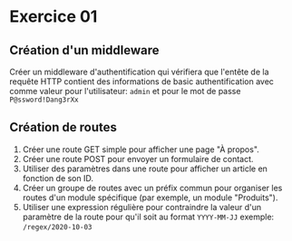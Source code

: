 # Exercice 01

## Création d'un middleware

Créer un middleware d'authentification qui vérifiera que l'entête de la requête HTTP contient des informations de basic authentification avec comme valeur pour l'utilisateur: `admin` et pour le mot de passe `P@ssword!Dang3rXx`

## Création de routes

1. Créer une route GET simple pour afficher une page "À propos".
2. Créer une route POST pour envoyer un formulaire de contact.
3. Utiliser des paramètres dans une route pour afficher un article en fonction de son ID.
4. Créer un groupe de routes avec un préfix commun pour organiser les routes d'un module spécifique (par exemple, un module "Produits").
5. Utiliser une expression régulière pour contraindre la valeur d'un paramètre de la route pour qu'il soit au format `YYYY-MM-JJ` exemple: `/regex/2020-10-03`
